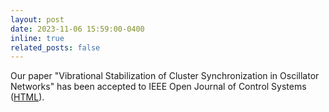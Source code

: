 ```yaml
---
layout: post
date: 2023-11-06 15:59:00-0400
inline: true
related_posts: false
---
```


Our paper "Vibrational Stabilization of Cluster Synchronization in Oscillator Networks" has been accepted to IEEE Open Journal of Control Systems ([HTML](https://ieeexplore.ieee.org/abstract/document/10313029)).
